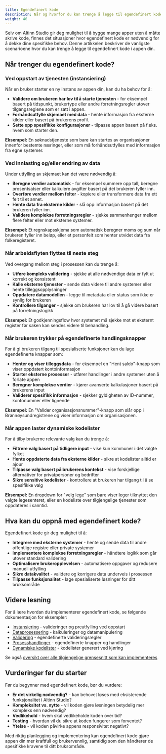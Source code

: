 ```yaml
---
title: Egendefinert kode
description: Når og hvorfor du kan trenge å legge til egendefinert kode i appen din
weight: 40
---
```


Selv om Altinn Studio gir deg mulighet til å bygge mange apper uten å måtte skrive kode, finnes det situasjoner hvor 
egendefinert kode er nødvendig for å dekke dine spesifikke behov. Denne artikkelen beskriver de vanligste scenarioene hvor 
du kan trenge å legge til egendefinert kode i appen din.

## Når trenger du egendefinert kode?

### Ved oppstart av tjenesten (instansiering)

Når en bruker starter en ny instans av appen din, kan du ha behov for å:

- **Validere om brukeren har lov til å starte tjenesten** - for eksempel basert på tidspunkt, brukertype eller andre forretningsregler utover tilgangsreglene som er satt i appen.
- **Forhåndsutfylle skjemaet med data** - hente informasjon fra eksterne kilder eller basert på brukerens profil.
- **Sette opp spesifikke konfigurasjoner** - tilpasse appen basert på f.eks. hvem som starter den.

**Eksempel:** En søknadstjeneste som bare kan startes av organisasjoner innenfor bestemte næringer, eller som må forhåndsutfylles med informasjon fra egne systemer.

### Ved innlasting og/eller endring av data

Under utfylling av skjemaet kan det være nødvendig å:

- **Beregne verdier automatisk** - for eksempel summere opp tall, beregne prosentsatser eller kalkulere avgifter basert på det brukeren fyller inn.
- **Overføre verdier mellom felter** - kopiere eller transformere data fra ett felt til et annet.
- **Hente data fra eksterne kilder** - slå opp informasjon basert på det brukeren fyller inn.
- **Validere komplekse forretningsregler** - sjekke sammenhenger mellom flere felter eller mot eksterne systemer.

**Eksempel:** Et regnskapsskjema som automatisk beregner moms og sum når brukeren fyller inn beløp, eller et personfelt som henter utvidet data fra folkeregisteret.

### Når arbeidsflyten flyttes til neste steg

Ved overgang mellom steg i prosessen kan du trenge å:

- **Utføre kompleks validering** - sjekke at alle nødvendige data er fylt ut korrekt og konsistent
- **Kalle eksterne tjenester** - sende data videre til andre systemer eller hente tilleggsopplysninger
- **Oppdatere datamodellen** - legge til metadata eller status som ikke er synlig for brukeren
- **Kontrollere tilganger** - sjekke om brukeren har lov til å gå videre basert på forretningslogikk

**Eksempel:** Et godkjenningsflow hvor systemet må sjekke mot et eksternt register før saken kan sendes videre til behandling.

### Når brukeren trykker på egendefinerte handlingsknapper

For å gi brukeren tilgang til spesialiserte funksjoner kan du lage egendefinerte knapper som:

- **Henter og viser tilleggsdata** - for eksempel en "Hent saldo"-knapp som viser oppdatert kontoinformasjon
- **Starter eksterne prosesser** - utfører handlinger i andre systemer uten å forlate appen
- **Beregner komplekse verdier** - kjører avanserte kalkulasjoner basert på brukerens input
- **Validerer spesifikk informasjon** - sjekker gyldigheten av ID-nummer, kontonummer eller lignende

**Eksempel:** En "Valider organisasjonsnummer"-knapp som slår opp i Brønnøysundregistrene og viser informasjon om organisasjonen.

### Når appen laster dynamiske kodelister

For å tilby brukerne relevante valg kan du trenge å:

- **Filtrere valg basert på tidligere input** - vise kun kommuner i det valgte fylket
- **Hente oppdaterte data fra eksterne kilder** - sikre at kodelister alltid er ajour
- **Tilpasse valg basert på brukerens kontekst** - vise forskjellige alternativer for privatpersoner og bedrifter
- **Sikre sensitive kodelister** - kontrollere at brukeren har tilgang til å se spesifikke valg

**Eksempel:** En dropdown for "velg lege" som bare viser leger tilknyttet den valgte legesenteret, eller en kodeliste over tilgjengelige tjenester som oppdateres i sanntid.

## Hva kan du oppnå med egendefinert kode?

Egendefinert kode gir deg mulighet til å:

- **Integrere med eksterne systemer** - hente og sende data til andre offentlige registre eller private systemer
- **Implementere komplekse forretningsregler** - håndtere logikk som går utover standard validering
- **Optimalisere brukeropplevelsen** - automatisere oppgaver og redusere manuell utfylling
- **Sikre datakvalitet** - validere og korrigere data underveis i prosessen
- **Tilpasse funksjonalitet** - lage spesialiserte løsninger for ditt bruksområde

## Videre lesning

For å lære hvordan du implementerer egendefinert kode, se følgende dokumentasjon for eksempler:

- [Instansiering](/nb/altinn-studio/reference/logic/instantiation/) - valideringer og preutfylling ved oppstart
- [Dataprosessering](/nb/altinn-studio/reference/logic/dataprocessing/) - kalkuleringer og datamanipulering
- [Validering](/nb/altinn-studio/reference/logic/validation/) - egendefinerte valideringsregler
- [Prosesshandlinger](/nb/altinn-studio/reference/process/actions/) - egendefinerte knapper og handlinger
- [Dynamiske kodelister](/nb/altinn-studio/guides/development/options/sources/dynamic/) - kodelister generert ved kjøring


Se også [oversikt over alle tilgjengelige grensesnitt som kan implementeres](/nb/altinn-studio/reference/custom-development).

## Vurderinger før du starter

Før du begynner med egendefinert kode, bør du vurdere:

- **Er det virkelig nødvendig?** - kan behovet løses med eksisterende funksjonalitet i Altinn Studio?
- **Kompleksitet vs. nytte** - vil koden gjøre løsningen betydelig mer kompleks enn nødvendig?
- **Vedlikehold** - hvem skal vedlikeholde koden over tid?
- **Testing** - hvordan vil du sikre at koden fungerer som forventet?
- **Ytelse** - vil koden påvirke appens responsivitet negativt?

Med riktig planlegging og implementering kan egendefinert kode gjøre appen din mer kraftfull og brukervennlig, samtidig som den håndterer de spesifikke kravene til ditt bruksområde.